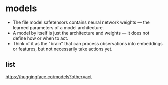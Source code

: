 # models

*  The file model.safetensors contains neural network weights — the learned parameters of a model architecture.
* A model by itself is just the architecture and weights — it does not define how or when to act.
* Think of it as the "brain" that can process observations into embeddings or features, but not necessarily take actions yet.


## list

https://huggingface.co/models?other=act


